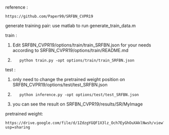 reference :
                      
    https://github.com/Paper99/SRFBN_CVPR19

generate training pair: use matlab to run generate_train_data.m


train :

1.    Edit SRFBN_CVPR19/options/train/train_SRFBN.json for your needs according to SRFBN_CVPR19/options/train/README.md

2.        python train.py -opt options/train/train_SRFBN.json

test :


1.    only need to change the pretrained weight position on  SRFBN_CVPR19/options/test/test_SRFBN.json
2.        python inference.py -opt options/test/test_SRFBN.json
3.    you can see the result on SRFBN_CVPR19/results/SR/MyImage



pretrained weight:

    https://drive.google.com/file/d/1ZdzgYGQF1X3lz_Och7EyGhOuXAklNwsh/view?usp=sharing
